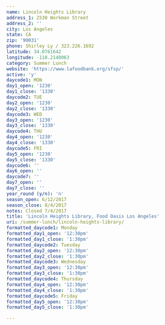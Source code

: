 ```yaml
---
name: Lincoln Heights Library
address_1: 2530 Workman Street
address_2: ''
city: Los Angeles
state: CA
zip: '90031'
phone: Shirley Ly / 323.226.1692
latitude: 34.0761642
longitude: -118.2140063
category: Summer Lunch
website: 'https://www.lafoodbank.org/sfsp/'
active: 'y'
daycode1: MON
day1_open: '1230'
day1_close: '1330'
daycode2: TUE
day2_open: '1230'
day2_close: '1330'
daycode3: WED
day3_open: '1230'
day3_close: '1330'
daycode4: THU
day4_open: '1230'
day4_close: '1330'
daycode5: FRI
day5_open: '1230'
day5_close: '1330'
daycode6: ''
day6_open: ''
daycode7: ''
day7_open: ''
day7_close: ''
year_round (y/n): 'n'
season_open: 6/12/2017
season_close: 8/4/2017
notes: Closed 7/4/2017
title: 'Lincoln Heights Library, Food Oasis Los Angeles'
uri: /summer-lunch/lincoln-heights-library/
formatted_daycode1: Monday
formatted_day1_open: '12:30pm'
formatted_day1_close: '1:30pm'
formatted_daycode2: Tuesday
formatted_day2_open: '12:30pm'
formatted_day2_close: '1:30pm'
formatted_daycode3: Wednesday
formatted_day3_open: '12:30pm'
formatted_day3_close: '1:30pm'
formatted_daycode4: Thursday
formatted_day4_open: '12:30pm'
formatted_day4_close: '1:30pm'
formatted_daycode5: Friday
formatted_day5_open: '12:30pm'
formatted_day5_close: '1:30pm'

---
```













